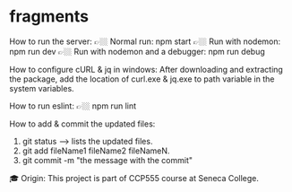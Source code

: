 # fragments

How to run the server:
👉🏼 Normal run: npm start
👉🏼 Run with nodemon: npm run dev
👉🏼 Run with nodemon and a debugger: npm run debug

How to configure cURL & jq in windows:
After downloading and extracting the package, add the location of curl.exe & jq.exe to path variable in the system variables.

How to run eslint:
👉🏼 npm run lint

How to add & commit the updated files:

1. git status --> lists the updated files.
2. git add fileName1 fileName2 fileNameN.
3. git commit -m "the message with the commit"

🎓 Origin:
This project is part of CCP555 course at Seneca College.
